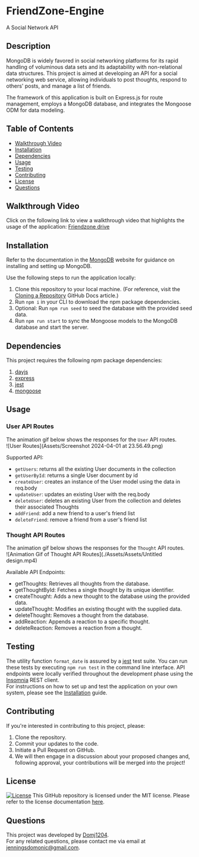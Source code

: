 # FriendZone-Engine
A Social Network API

## Description 
MongoDB is widely favored in social networking platforms for its rapid handling of voluminous data sets and its adaptability with non-relational data structures. This project is aimed at developing an API for a social networking web service, allowing individuals to post thoughts, respond to others' posts, and manage a list of friends.

The framework of this application is built on Express.js for route management, employs a MongoDB database, and integrates the Mongoose ODM for data modeling.

## Table of Contents 
- [Walkthrough Video](#walkthrough-video)
- [Installation](#installation)
- [Dependencies](#dependencies)
- [Usage](#usage)
- [Testing](#testing)
- [Contributing](#contributing)
- [License](#license)
- [Questions](#questions)
  
## Walkthrough Video 
Click on the following link to view a walkthrough video that highlights the usage of the application:
[Friendzone drive](https://drive.google.com/file/d/1HLnGckwzNeZBGGVq2-2IZ1ZSBLrA3mqc/view)

## Installation 
Refer to the documentation in the [MongoDB](https://www.mongodb.com/docs/manual/installation/) website for guidance on installing and setting up MongoDB. 

Use the following steps to run the application locally:
1. Clone this repository to your local machine. (For reference, visit the [Cloning a Repository](https://docs.github.com/en/repositories/creating-and-managing-repositories/cloning-a-repository) GitHub Docs article.)
2. Run `npm i` in your CLI to download the npm package dependencies.
3. Optional: Run `npm run seed` to seed the database with the provided seed data.
4. Run `npm run start` to sync the Mongoose models to the MongoDB database and start the server.
  
## Dependencies
This project requires the following npm package dependencies:
1. [dayjs](https://day.js.org/)
2. [express](https://www.npmjs.com/package/express)
3. [jest](https://www.npmjs.com/package/jest)
4. [mongoose](https://www.npmjs.com/package/mongoose)

## Usage 

### User API Routes
The animation gif below shows the responses for the `User` API routes.  
![User Routes](Assets/Screenshot 2024-04-01 at 23.56.49.png)  

Supported API: 
- `getUsers`: returns all the existing User documents in the collection 
- `getUserById`: returns a single User document by id 
- `createUser`: creates an instance of the User model using the data in req.body 
- `updateUser`: updates an existing User with the req.body
- `deleteUser`: deletes an existing User from the collection and deletes their associated Thoughts
- `addFriend`: add a new friend to a user's friend list
- `deleteFriend`: remove a friend from a user's friend list

### Thought API Routes
The animation gif below shows the responses for the `Thought` API routes.  
![Animation Gif of Thought API Routes](./Assets/Assets/Untitled design.mp4)  

Available API Endpoints:
- getThoughts: Retrieves all thoughts from the database.
- getThoughtById: Fetches a single thought by its unique identifier.
- createThought: Adds a new thought to the database using the provided data.
- updateThought: Modifies an existing thought with the supplied data.
- deleteThought: Removes a thought from the database.
- addReaction: Appends a reaction to a specific thought.
- deleteReaction: Removes a reaction from a thought.


## Testing 
The utility function `format_date` is assured by a [jest](https://www.npmjs.com/package/jest) test suite. You can run these tests by executing `npm run test` in the command line interface.
API endpoints were locally verified throughout the development phase using the [Insomnia](https://docs.insomnia.rest/) REST client.  
For instructions on how to set up and test the application on your own system, please see the  [Installation](#installation) guide.

## Contributing
If you're interested in contributing to this project, please:

1. Clone the repository.
2. Commit your updates to the code.
3. Initiate a Pull Request on GitHub.
4. We will then engage in a discussion about your proposed changes and, following approval, your contributions will be merged into the project!

## License 
[![License](https://img.shields.io/badge/License-MIT-yellow.svg)](https://opensource.org/licenses/MIT)
This GitHub repository is licensed under the MIT license. Please refer to the license documentation [here](https://opensource.org/licenses/MIT).
  
## Questions
This project was developed by [Domj1204](https://github.com/Domj1204).  
For any related questions, please contact me via email at <jenningsdomonic@gmail.com>.